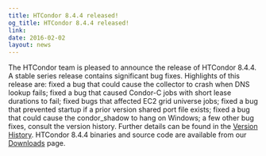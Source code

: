 ```yaml
---
title: HTCondor 8.4.4 released!
og_title: HTCondor 8.4.4 released!
link: 
date: 2016-02-02
layout: news
---
```


The HTCondor team is pleased to announce the release of HTCondor 8.4.4. A stable series release contains significant bug fixes.  Highlights of this release are: fixed a bug that could cause the collector to crash when DNS lookup fails; fixed a bug that caused Condor-C jobs with short lease durations to fail; fixed bugs that affected EC2 grid universe jobs; fixed a bug that prevented startup if a prior version shared port file exists; fixed a bug that could cause the condor_shadow to hang on Windows; a few other bug fixes, consult the version history.  Further details can be found in the <a href="manual/v8.4.4/10_3Stable_Release.html">Version History</a>. HTCondor 8.4.4 binaries and source code are available from our <a href="downloads/">Downloads</a> page. 
